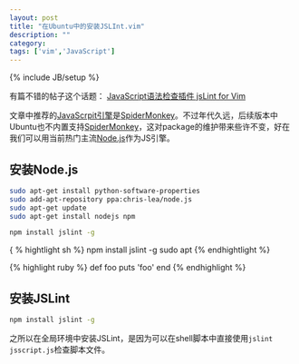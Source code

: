 ```yaml
---
layout: post
title: "在Ubuntu中的安装JSLInt.vim"
description: ""
category: 
tags: ['vim','JavaScript']
---
```

{% include JB/setup %}

有篇不错的帖子这个话题：
[JavaScript语法检查插件 jsLint for Vim][1]

文章中推荐的[JavaScrpit引擎][2]是[SpiderMonkey][3]。不过年代久远，后续版本中Ubuntu也不内置支持[SpiderMonkey][3]，这对package的维护带来些许不变，好在我们可以用当前热门主流[Node.js][4]作为JS引擎。

## 安装Node.js

```sh
sudo apt-get install python-software-properties
sudo add-apt-repository ppa:chris-lea/node.js
sudo apt-get update
sudo apt-get install nodejs npm
```

```sh
npm install jslint -g
```

{ % hightlight sh %}
npm install jslint -g
sudo apt
{% endhightlight %}

{% highlight ruby %}
def foo
  puts 'foo'
end
{% endhighlight %}

## 安装JSLint

```sh
npm install jslint -g
```

之所以在全局环境中安装JSLint，是因为可以在shell脚本中直接使用`jslint jsscript.js`检查脚本文件。

[1]: http://ued.taobao.com/blog/2010/11/11/jslint-for-vim/
[2]: http://en.wikipedia.org/wiki/JavaScript_engine
[3]: https://developer.mozilla.org/en-US/docs/SpiderMonkey
[4]: http://nodejs.org/
